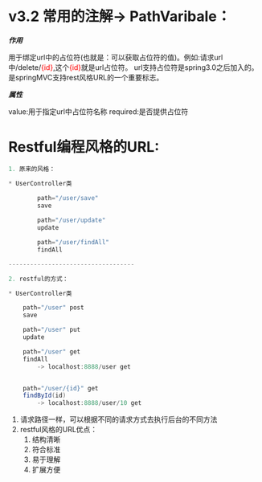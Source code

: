 # v3.2 常用的注解-> PathVaribale：

***作用***

用于绑定url中的占位符(也就是：可以获取占位符的值)。例如:请求url中/delete/<font color="red">{id}</font>,这个<font color="red">{id}</font>就是url占位符。
url支持占位符是spring3.0之后加入的。是springMVC支持rest风格URL的一个重要标志。
    
 ***属性***  
 
value:用于指定url中占位符名称
required:是否提供占位符




# Restful编程风格的URL:


```java
1. 原来的风格：

* UserController类

        path="/user/save"
        save
        
        path="/user/update"
        update

        path="/user/findAll"
        findAll

-----------------------------------

2. restful的方式：

* UserController类

    path="/user" post
    save

    path="/user" put
    update

    path="/user" get
    findAll
        -> localhost:8888/user get     


    path="/user/{id}" get
    findById(id)
        -> localhost:8888/user/10 get   

```




1. 请求路径一样，可以根据不同的请求方式去执行后台的不同方法
2. restful风格的URL优点：
    1. 结构清晰
    2. 符合标准
    3. 易于理解
    4. 扩展方便